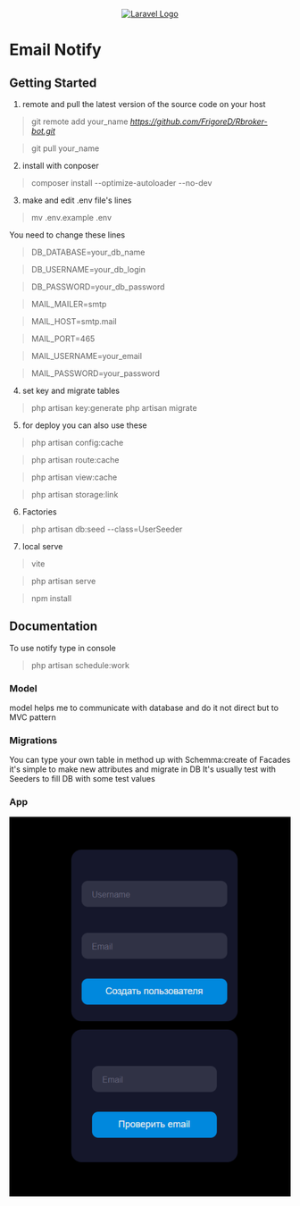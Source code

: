 <p align="center"><a href="https://laravel.com" target="_blank"><img src="https://raw.githubusercontent.com/laravel/art/master/logo-lockup/5%20SVG/2%20CMYK/1%20Full%20Color/laravel-logolockup-cmyk-red.svg" width="400" alt="Laravel Logo"></a></p>

# Email Notify

## Getting Started
1. remote and pull the latest version of the source code on your host
> git remote add your_name _https://github.com/FrigoreD/Rbroker-bot.git_

> git pull your_name
2. install with conposer
> composer install --optimize-autoloader --no-dev
3. make and edit .env file's lines
>mv .env.example .env

You need to change these lines
>DB_DATABASE=your_db_name

>DB_USERNAME=your_db_login

>DB_PASSWORD=your_db_password

> MAIL_MAILER=smtp

> MAIL_HOST=smtp.mail

> MAIL_PORT=465

> MAIL_USERNAME=your_email

> MAIL_PASSWORD=your_password
> 
4. set key and migrate tables
> php artisan key:generate
php artisan migrate
5. for deploy you can also use these
> php artisan config:cache

>php artisan route:cache

>php artisan view:cache

>php artisan storage:link
6. Factories
>php artisan db:seed --class=UserSeeder
7. local serve
>vite

>php artisan serve

> npm install

## Documentation

To use notify type in console
> php artisan schedule:work

### Model
model helps me to communicate with database and do it not direct but to MVC pattern


### Migrations
You can type your own table in method up with Schemma:create of Facades
it's simple to make new attributes and migrate in DB
It's usually test with Seeders to fill DB with some test values

### App
![img.png](img.png)



